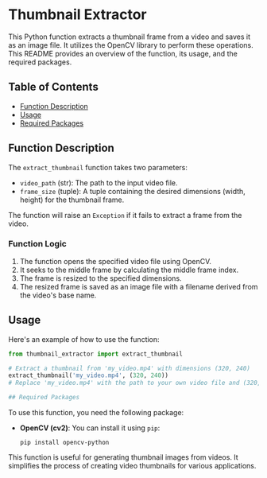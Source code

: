 # Thumbnail Extractor

This Python function extracts a thumbnail frame from a video and saves it as an image file. It utilizes the OpenCV library to perform these operations. This README provides an overview of the function, its usage, and the required packages.

## Table of Contents
- [Function Description](#function-description)
- [Usage](#usage)
- [Required Packages](#required-packages)

## Function Description

The `extract_thumbnail` function takes two parameters:

- `video_path` (str): The path to the input video file.
- `frame_size` (tuple): A tuple containing the desired dimensions (width, height) for the thumbnail frame.

The function will raise an `Exception` if it fails to extract a frame from the video.

### Function Logic

1. The function opens the specified video file using OpenCV.
2. It seeks to the middle frame by calculating the middle frame index.
3. The frame is resized to the specified dimensions.
4. The resized frame is saved as an image file with a filename derived from the video's base name.

## Usage

Here's an example of how to use the function:

```python
from thumbnail_extractor import extract_thumbnail

# Extract a thumbnail from 'my_video.mp4' with dimensions (320, 240)
extract_thumbnail('my_video.mp4', (320, 240))
# Replace 'my_video.mp4' with the path to your own video file and (320, 240) with your desired thumbnail dimensions.

## Required Packages
```
To use this function, you need the following package:

- **OpenCV (cv2)**: You can install it using `pip`:

    ```shell
    pip install opencv-python
    ```

This function is useful for generating thumbnail images from videos. It simplifies the process of creating video thumbnails for various applications.


